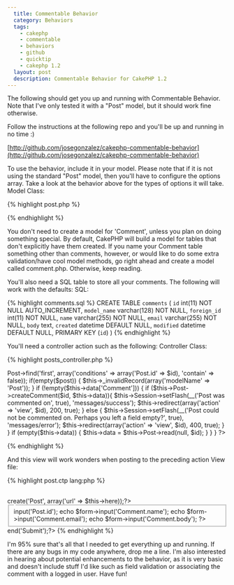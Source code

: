 ```yaml
---
  title: Commentable Behavior
  category: Behaviors
  tags:
    - cakephp
    - commentable
    - behaviors
    - github
    - quicktip
    - cakephp 1.2
  layout: post
  description: Commentable Behavior for CakePHP 1.2
---
```


The following should get you up and running with Commentable Behavior. Note that I've only tested it with a "Post" model, but it should work fine otherwise.

Follow the instructions at the following repo and you'll be up and running in no time :)

[http://github.com/josegonzalez/cakephp-commentable-behavior](http://github.com/josegonzalez/cakephp-commentable-behavior)

To use the behavior, include it in your model. Please note that if it is not using the standard "Post" model, then you'll have to configure the options array. Take a look at the behavior above for the types of options it will take.
Model Class:

{% highlight post.php %}
<?php
class Post extends AppModel {
	var $name = 'Post';
	var $actsAs = array('Commentable');
}
?>
{% endhighlight %}

You don't need to create a model for 'Comment', unless you plan on doing something special. By default, CakePHP will build a model for tables that don't explicitly have them created. If you name your Comment table something other than comments, however, or would like to do some extra validation/have cool model methods, go right ahead and create a model called comment.php. Otherwise, keep reading.

You'll also need a SQL table to store all your comments. The following will work with the defaults:
SQL:

{% highlight comments.sql %}
CREATE TABLE `comments` (
	`id` int(11) NOT NULL AUTO_INCREMENT,
	`model_name` varchar(128) NOT NULL,
	`foreign_id` int(11) NOT NULL,
	`name` varchar(255) NOT NULL,
	`email` varchar(255) NOT NULL,
	`body` text,
	`created` datetime DEFAULT NULL,
	`modified` datetime DEFAULT NULL,
	PRIMARY KEY  (`id`)
)
{% endhighlight %}

You'll need a controller action such as the following:
Controller Class:

{% highlight posts_controller.php %}
<?php
class PostsController extends AppController {
	var $name = 'Posts';

	function comment($id = null) {
		$post = $this->Post->find('first', array('conditions' => array('Post.id' => $id), 'contain' => false));
		if(empty($post)) {
			$this->_invalidRecord(array('modelName' => 'Post'));
		}
		if (!empty($this->data['Comment'])) {
			if ($this->Post->createComment($id, $this->data)){
				$this->Session->setFlash(__('Post was commented on', true), 'messages/success');
				$this->redirect(array('action' => 'view', $id), 200, true);
			} else {
				$this->Session->setFlash(__('Post could not be commented on. Perhaps you left a field empty?', true), 'messages/error');
				$this->redirect(array('action' => 'view', $id), 400, true);
			}
		}
		if (empty($this->data)) {
			$this->data = $this->Post->read(null, $id);
		}
	}
}
?>
{% endhighlight %}

And this view will work wonders when posting to the preceding action
View file:

{% highlight post.ctp lang:php %}
<h2><?php __('Post a Comment');?></h2>
<?php echo $form->create('Post', array('url' => $this->here));?>
	<fieldset>
		<legend><?php __('Add Comment');?></legend>
		<?php
			echo $form->input('Post.id');
			echo $form->input('Comment.name');
			echo $form->input('Comment.email');
			echo $form->input('Comment.body');
		?>
	</fieldset>
<?php echo $form->end('Submit');?>
{% endhighlight %}

I'm 95% sure that's all that I needed to get everything up and running. If there are any bugs in my code anywhere, drop me a line. I'm also interested in hearing about potential enhancements to the behavior, as it is very basic and doesn't include stuff I'd like such as field validation or associating the comment with a logged in user. Have fun!